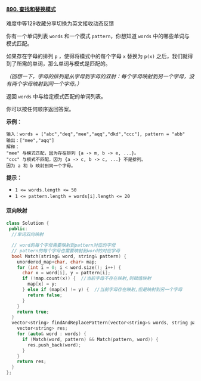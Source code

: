 #### [890. 查找和替换模式](https://leetcode.cn/problems/find-and-replace-pattern/)

难度中等129收藏分享切换为英文接收动态反馈

你有一个单词列表 `words` 和一个模式 `pattern`，你想知道 `words` 中的哪些单词与模式匹配。

如果存在字母的排列 `p` ，使得将模式中的每个字母 `x` 替换为 `p(x)` 之后，我们就得到了所需的单词，那么单词与模式是匹配的。

*（回想一下，字母的排列是从字母到字母的双射：每个字母映射到另一个字母，没有两个字母映射到同一个字母。）*

返回 `words` 中与给定模式匹配的单词列表。

你可以按任何顺序返回答案。

**示例：**

```
输入：words = ["abc","deq","mee","aqq","dkd","ccc"], pattern = "abb"
输出：["mee","aqq"]
解释：
"mee" 与模式匹配，因为存在排列 {a -> m, b -> e, ...}。
"ccc" 与模式不匹配，因为 {a -> c, b -> c, ...} 不是排列。
因为 a 和 b 映射到同一个字母。
```

**提示：**

- `1 <= words.length <= 50`
- `1 <= pattern.length = words[i].length <= 20`

#### 双向映射

```c++
class Solution {
 public:
  //单词双向映射

  // word的每个字母需要映射到pattern对应的字母
  // pattern的每个字母也需要映射到word的对应字母
  bool Match(string& word, string& pattern) {
    unordered_map<char, char> map;
    for (int i = 0; i < word.size(); i++) {
      char x = word[i], y = pattern[i];
      if (!map.count(x)) {  //当前字母不存在映射,则赋值映射
        map[x] = y;
      } else if (map[x] != y) {  //当前字母存在映射,但是映射到另一个字母
        return false;
      }
    }
    return true;
  }
  vector<string> findAndReplacePattern(vector<string>& words, string pattern) {
    vector<string> res;
    for (auto& word : words) {
      if (Match(word, pattern) && Match(pattern, word)) {
        res.push_back(word);
      }
    }
    return res;
  }
};
```

